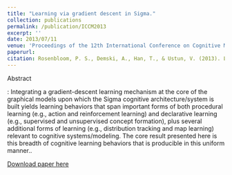 ```yaml
---
title: "Learning via gradient descent in Sigma."
collection: publications
permalink: /publication/ICCM2013
excerpt: ''
date: 2013/07/11
venue: 'Proceedings of the 12th International Conference on Cognitive Modeling'
paperurl: 
citation: Rosenbloom, P. S., Demski, A., Han, T., & Ustun, V. (2013). Learning via gradient descent in Sigma. In Proceedings of the 12th International Conference on Cognitive Modeling (Vol. 94).
---
```

Abstract

:    Integrating a gradient-descent learning mechanism at the core of the graphical models upon which the Sigma cognitive architecture/system is built yields learning behaviors that span important forms of both procedural learning (e.g., action and reinforcement learning) and declarative learning (e.g., supervised and unsupervised concept formation), plus several additional forms of learning (e.g., distribution tracking and map learning) relevant to cognitive systems/modeling. The core result presented here is this breadth of cognitive learning behaviors that is producible in this uniform manner..

[Download paper here](http://hantw007.github.io/files/sigma.pdf)
